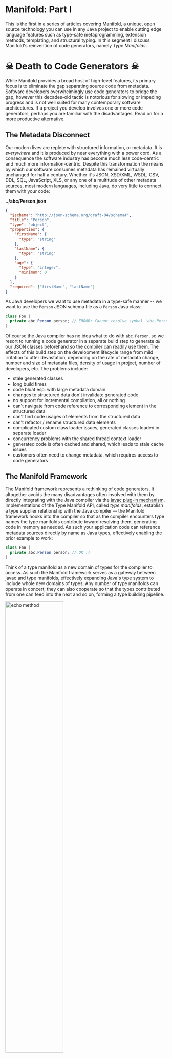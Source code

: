 # Manifold: Part I

This is the first in a series of articles covering [Manifold](http://manifold.systems/), a unique, open source technology you can use 
in any Java project to enable cutting edge language features such as type-safe metaprogramming, extension 
methods, templating, and structural typing.  In this segment I discuss Manifold's reinvention of code generators, namely
_Type Manifolds_.


# ☠ Death to Code Generators ☠

While Manifold provides a broad host of high-level features, its primary focus is to eliminate the gap separating source 
code from metadata. Software developers overwhelmingly use code generators to bridge the gap, however this decades-old 
tactic is notorious for slowing or impeding progress and is not well suited for many contemporary software architectures. 
If a project you develop involves one or more code generators, perhaps you are familiar with the disadvantages. Read on 
for a more productive alternative.

## The Metadata Disconnect

Our modern lives are replete with structured information, or metadata.  It is _everywhere_ and it is produced by near 
everything with a power cord. As a consequence the software industry has become much less code-centric and much more 
information-centric. Despite this transformation the means by which our software consumes metadata has remained 
virtually unchanged for half a century. Whether it's JSON, XSD/XML, WSDL, CSV, DDL, SQL, JavaScript, XLS, or any one of 
a multitude of other metadata sources, most modern languages, including Java, do very little to connect them with your code:

**../abc/Person.json**
```json
{
  "$schema": "http://json-schema.org/draft-04/schema#",
  "title": "Person",
  "type": "object",
  "properties": {
    "firstName": {
      "type": "string"
    },
    "lastName": {
      "type": "string"
    },
    "age": {
      "type": "integer",
      "minimum": 0
    }
  },
  "required": ["firstName", "lastName"]
}
```
                                           
As Java developers we want to use metadata in a type-safe manner -- we want to use the `Person` JSON schema file as a 
`Person` Java class:

```java
class Foo {
  private abc.Person person; // ERROR: Cannot resolve symbol 'abc.Person'
}
```  

Of course the Java compiler has no idea what to do with `abc.Person`, so we resort to running a code generator in a 
separate build step to generate _all_ our JSON classes beforehand so the compiler can readily use them. The effects of 
this build step on the development lifecycle range from mild irritation to utter devastation, depending on the rate of metadata
change, number and size of metadata files, density of usage in project, number of developers, etc. The problems include:
* stale generated classes
* long build times
* code bloat esp. with large metadata domain
* changes to structured data don't invalidate generated code
* no support for incremental compilation, all or nothing
* can't navigate from code reference to corresponding element in the structured data
* can't find code usages of elements from the structured data  
* can't refactor / rename structured data elements 
* complicated custom class loader issues, generated classes loaded in separate loader
* concurrency problems with the shared thread context loader
* generated code is often cached and shared, which leads to stale cache issues
* customers often need to change metadata, which requires access to code generators

## The Manifold Framework

The Manifold framework represents a rethinking of code generators.  It altogether avoids the many disadvantages often
involved with them by directly integrating with the Java compiler via the [javac plug-in mechanism](https://docs.oracle.com/javase/8/docs/jdk/api/javac/tree/com/sun/source/util/Plugin.html). 
Implementations of the Type Manifold API, called _type manifolds_, establish a type supplier relationship with the Java 
compiler -- the Manifold framework hooks into the compiler so that as the compiler encounters type names the type 
manifolds contribute toward resolving them, generating code in memory as needed.  As such your application code 
can reference metadata sources directly by name as Java types, effectively enabling the prior example to work:
```java
class Foo {
  private abc.Person person; // OK :)
}
```

Think of a type manifold as a new domain of types for the compiler to access.  As such the Manifold framework serves as 
a gateway between javac and type manifolds, effectively expanding Java's type system to include whole new domains of 
types.  Any number of type manifolds can operate in concert; they can also cooperate so that the types contributed from 
one can feed into the next and so on, forming a type building pipeline. 

<p><img src="http://manifold.systems/images/manifold_diagram.png" alt="echo method" width="60%" height="60%"/></p>

As the diagram illustrates a type manifold contributes to the definition of types in its domain. For example, the [JSON
type manifold](http://manifold.systems/docs.html#json-and-json-schema) produces types defined in JSON files.  A type manifold can contribute toward a type in different ways. Most
often a type manifold registers as a `primary` contributor, it supplies the main body of the type.  The JSON type manifold 
is a primary contributor because it supplies the full type definition according to a JSON Schema file or JSON sample file.
Alternatively, a type manifold can be a `partial` or `supplementary` contributor.  The [Extension type manifold](http://manifold.systems/docs.html#extension-classes), for instance, 
is a supplementary contributor because it augments an existing type with additional methods, interfaces, and other features.  Thus 
both the JSON and Extension type manifolds can contribute to the same type, where the JSON manifold supplies the main 
body of the type and the Extension type manifold contributes methods and other features provided by extension classes 
(I'll cover Extensions in a later article).   

Altogether this strategy eliminates many problems plaguing conventional code generators and metadata access in general.
In essence the Type Manifold API redefines what it means to be a code generator. Benefits include:
* **Zero turnaround** – live, type-safe access to metadata; make, discover, and use changes instantly
* **Lightweight** – direct integration with standard Java, requires no special compilers, annotation processors, class loaders, or runtime agents
* **Efficient, dynamic** – Manifold only produces types as they are needed by the compiler
* **Simple, open API** – you can build your own type manifolds
* **No code generation build step** – eliminates code generators from your development build process (when dynamic mode is used) 
* **IntelliJ IDEA** – comprehensive IDE support: incremental compilation, code completion, navigation, usage searching, refactoring, debugging, etc.

Further, the Type Manifold API unifies code generator architecture by providing much needed structure and consistency 
for developers writing code generators. It puts an end to "lone wolf" code generator projects only one developer fully understands.
Moreover, you don't have to invest in one-off IDE integration projects; the [Manifold plugin for IntelliJ](http://manifold.systems/docs.html#working-with-intellij) handles everything 
for you, from incremental compilation to usage searching to refactoring.  Finally, even if you've already invested in an 
existing code generator, you can still recycle it as a wrapped type manifold -- the wrapper can delegate 
source production to your existing framework.  Learn more about implementing type manifolds [here](http://manifold.systems/docs.html#build-your-own-manifold).


## Synergy

Perhaps the most refreshing benefit from using Manifold is the synergy resulting from its presence in all stages of development.  With Manifold you
can define and use metadata that best suits your needs without having to concern yourself with build implications or 
IDE integration; you can create a metadata file, use it directly as a type, modify it, and access the changes 
immediately in your code; no awkward build/compilation steps involved, no caches to update.  With comprehensive IDE 
support, you can readily navigate to and from metadata elements, find usages from metadata, refactor, etc.  
Finally metadata has first-class representation in the Java development lifecycle!  [View it in action](http://manifold.systems/images/JsonDemo.mp4).

## Using Manifold

### Setup

Using Manifold in your Java project is easy:

* Add the Manifold jar as a plugin argument to java**c**
* Add the Manifold jar to your java classpath (optional)

That's all.

Manifold fully supports [Java 8](http://www.oracle.com/technetwork/java/javase/downloads/jdk8-downloads-2133151.html), [Java 9](http://www.oracle.com/technetwork/java/javase/downloads/jdk9-downloads-3848520.html), and [Java 10](http://www.oracle.com/technetwork/java/javase/downloads/jdk10-downloads-4416644.html).

Manifold works well with Maven and Gradle too.  Learn more about adding Manifold to your project [here](http://manifold.systems/docs.html#setup).

### Working with IntelliJ

Manifold is fully supported in [IntelliJ IDEA](https://www.jetbrains.com/idea/download) and [Android Studio](https://developer.android.com/studio).

**Install**

Get the [Manifold plugin](https://plugins.jetbrains.com/plugin/10057-manifold) directly from within the IDE via:

<kbd>Settings</kbd> ➜ <kbd>Plugins</kbd> ➜ <kbd>Marketplace</kbd> ➜ search: `Manifold`

<iframe frameborder="none" width="245px" height="48px" src="https://plugins.jetbrains.com/embeddable/install/10057">
</iframe>

<p><img src="http://manifold.systems/images/ManifoldPlugin.png" alt="echo method" width="60%" height="60%"/></p>


**New Project**

Creating a new project with Manifold support is easy.  [Check it out](http://manifold.systems/images/NewProject.mp4).

**Add Manifold to Existing Module**

You can add manifold to module[s] of an existing project too. [Check it out](http://manifold.systems/images/ManifoldModule.png).

**Sample Project**

Experiment with the [Manifold Sample Project](https://github.com/manifold-systems/manifold-sample-project).


## Conclusion

As a long time Java developer I've personally worked on several projects involving heavy code generation.  I've seen
the sometimes devastating effects of its use: build times measured in hours at customer sites, dev lifecycle demoralization, 
code generator development and maintenance consuming precious time, etc.  It's about time for a better solution and I think Manifold
makes good progress toward that goal.

There's much more to cover.  Future articles in this series will address:
* Using the [JSON type manifold](http://manifold.systems/docs.html#json-and-json-schema)
* The Extension Manifold and writing [Extension Classes](http://manifold.systems/docs.html#extension-classes)
* [Structural Interfaces](http://manifold.systems/docs.html#structural-interfaces)
* [Templates](http://manifold.systems/docs.html#templating)
* The SQL type manifold

As a bonus for reading this far, I'll touch on one of Manifold's latest features...

A **String template** lets you use the `$` character to embed a Java expression directly into a String.  You can 
use `$` to embed a simple variable:
```java
int hour = 8;
String time = "It is $hour o'clock";  // prints "It is 8 o'clock"
```
Or you can embed an expression of any complexity in curly braces:
```java
LocalTime localTime = LocalTime.now();
String ltime = "It is ${localTime.getHour()}:${localTime.getMinute()}"; // prints "It is 8:39"
```

Learn more [here](http://manifold.systems/docs.html#templating).
 